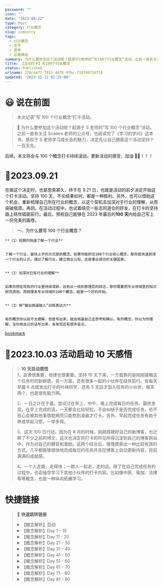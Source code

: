 ```yaml
---
password: ""
icon: ""
date: "2023-09-22"
type: Post
category: 行业概念
slug: industry
tags:
  - 行业概念
  - 文字
  - 思考
  - 必看精选
summary: 为什么要参加这个活动呢？起源于S老师的”写100个行业概念“活动。之前一直有关注Scalers老师的公众号，也阅读完了《学习的学问》这本书，感叹于S老师学习成长会的魅力，决定先让自己跟着这个活动坚持个一百天先。
title: 【活动打卡】写100个行业概念
status: Published
urlname: 228c4a77-7031-4d7b-9fbc-7197d972d716
updated: "2023-12-12 02:25:00"
---
```


# 😃 说在前面

> 本文记录”写 100 个行业概念“打卡活动。

> 🏅 为什么要参加这个活动呢？起源于 S 老师的”写 100 个行业概念“活动。之前一直有关注 Scalers 老师的公众号，也阅读完了《学习的学问》这本书，感叹于 S 老师学习成长会的魅力，决定先让自己跟着这个活动坚持个一百天先。

后续，本文将会与 100 个概念打卡持续滚动，更新活动的感受，加油 💪🏻！！！

# 🤔2023.09.21

在做这个决定时，也是思索甚久，终于在 9.21 日，也就是活动的前夕决定开始这个打卡活动。坚持 100 天，不论结果如何，都是一种胜利。另外，也可以借助这个机会，重新梳理自己所在行业的概念，以这个契机去加深对于行业的理解，从而突破瓶颈。再则，在活动过程中，也试着结交一些志同道合的好友，在打卡的坚持路上结伴砥砺前行。最后，预祝自己能够在 2023 年最后的**100 天**内给自己写上一份完美的画卷。

> **一、为什么要写 100 个行业概念？**

    **（1）短期内快速了解一个行业**


    了解一个行业，最快上手的方式是抓概念。如果你能抓住100个行业核心概念，那你能快速获得一个行业的认识。通过了解行业，建立商业认知，这是事业成功的关键因素。


    **（2）加深对已有行业的理解**


    如果你想在现有的行业里持续深耕，达到从一线到管理层的跃迁，那你需要把专业领域里的知识研究透彻。而梳理本专业领域的100个概念，就是一个好的开始。


    **（3）用“输出倒逼输入”训练表达力**


    有的概念你以前不太理解，但是写出来，就会倒逼自己去思考和确认。有的概念，你以为你理解，当你用自己的话写出来，会发现还有很多盲点。

[bookmark](https://mp.weixin.qq.com/s/6IQ909ygIUTbBokovs6F2A)

# 🤔2023.10.03 活动启动 10 天感悟

> 💡 **10 天启动感悟**  
> 1、自律很重要，他律也很重要。坚持 10 天下来，一方面靠的是刚刚接触这个任务时的新鲜感，另一方面，还有很多一起的小伙伴在结伴前行。有每天早晨 6 点就发出打卡的叶袂同学，还有 5 天后才加入任务的小伙伴，每天两个，也是很有毅力啊。
>
> 2、一日之计在于晨。尝试过在早上、中午、晚上完成每日的任务。最终发现，在早上完成的话，一天都会比较轻松，不会纠结于是否完成任务，也不担心会被其他事情耽搁而只能熬到凌晨才打卡。另外，早起完成任务有助于养成早起习惯，一举多得。
>
> 3、这次 100 日行动，因为在 8 月的时候，刚刚搭建好自己的新博客，也迁移了不少之前的博文，这次也决定将打卡的所见所得沉淀到自己的博客网站中，作为对自己的鞭笞和激励。这两个结合后，慢慢摸索出一种比较有效的方式，几乎都能够很快地完成每日的任务并且在博客上自动更新内容，目前满满的成就感。
>
> 4、一个人走路，走得快；一群人一起走，走的远。除了在自己完成任务的过程中，也会抽空学习下其他小伙伴的打卡内容。比如像中医、瑜伽、法律等等概念，也是一种纵向拓展学习。

# 快捷链接

> 📌 **快速跳转链接**
>
> <details>  
>   <summary>【概念解析】启动</summary>  
>   
>   
> [bookmark](https://kuangyichen.com/article/industry)  
>   
>   
> [bookmark](https://kuangyichen.com/article/start-industry-100-words)  
>   
>   
>   
>   </details>  
>   
> <details>  
>   <summary>【概念解析】Day 1 - 10</summary>  
>   
>   
> [bookmark](https://kuangyichen.com/article/industry-day1)  
>   
>   
> [bookmark](https://kuangyichen.com/article/industry-day2)  
>   
>   
> [bookmark](https://kuangyichen.com/article/industry-day3)  
>   
>   
> [bookmark](https://kuangyichen.com/article/industry-day4)  
>   
>   
> [bookmark](https://kuangyichen.com/article/industry-day5)  
>   
>   
> [bookmark](https://kuangyichen.com/article/industry-day6)  
>   
>   
> [bookmark](https://kuangyichen.com/article/industry-day7)  
>   
>   
> [bookmark](https://kuangyichen.com/article/industry-day8)  
>   
>   
> [bookmark](https://kuangyichen.com/article/industry-day9)  
>   
>   
> [bookmark](https://kuangyichen.com/article/industry-day10)  
>   
>   
>   
>   </details>  
>   
> <details>  
>   <summary>【概念解析】Day 11 - 20</summary>  
>   
>   
> [bookmark](https://kuangyichen.com/article/industry-day11)  
>   
>   
> [bookmark](https://kuangyichen.com/article/industry-day12)  
>   
>   
> [bookmark](https://kuangyichen.com/article/industry-day13)  
>   
>   
> [bookmark](https://kuangyichen.com/article/industry-day14)  
>   
>   
> [bookmark](https://kuangyichen.com/article/industry-day15)  
>   
>   
> [bookmark](https://kuangyichen.com/article/industry-day16)  
>   
>   
> [bookmark](https://kuangyichen.com/article/industry-day17)  
>   
>   
> [bookmark](https://kuangyichen.com/article/industry-day18)  
>   
>   
> [bookmark](https://kuangyichen.com/article/industry-day19)  
>   
>   
> [bookmark](https://kuangyichen.com/article/industry-day20)  
>   
>   
>   
>   </details>  
>   
> <details>  
>   <summary>【概念解析】Day 21 - 30</summary>  
>   
>   
> [bookmark](https://kuangyichen.com/article/industry-day21)  
>   
>   
> [bookmark](https://kuangyichen.com/article/industry-day22)  
>   
>   
> [bookmark](https://kuangyichen.com/article/industry-day23)  
>   
>   
> [bookmark](https://kuangyichen.com/article/industry-day24)  
>   
>   
> [bookmark](https://kuangyichen.com/article/industry-day25)  
>   
>   
> [bookmark](https://kuangyichen.com/article/industry-day26)  
>   
>   
> [bookmark](https://kuangyichen.com/article/industry-day27)  
>   
>   
> [bookmark](https://kuangyichen.com/article/industry-day28)  
>   
>   
> [bookmark](https://kuangyichen.com/article/industry-day29)  
>   
>   
> [bookmark](https://kuangyichen.com/article/industry-day30)  
>   
>   
>   
>   </details>  
>   
> <details>  
>   <summary>【概念解析】Day 31 - 40</summary>  
>   
>   
> [bookmark](https://kuangyichen.com/article/industry-day31)  
>   
>   
> [bookmark](https://kuangyichen.com/article/industry-day32)  
>   
>   
> [bookmark](https://kuangyichen.com/article/industry-day33)  
>   
>   
> [bookmark](https://kuangyichen.com/article/industry-day34)  
>   
>   
> [bookmark](https://kuangyichen.com/article/industry-day35)  
>   
>   
> [bookmark](https://kuangyichen.com/article/industry-day36)  
>   
>   
> [bookmark](https://kuangyichen.com/article/industry-day37)  
>   
>   
> [bookmark](https://kuangyichen.com/article/industry-day38)  
>   
>   
> [bookmark](https://kuangyichen.com/article/industry-day39)  
>   
>   
> [bookmark](https://kuangyichen.com/article/industry-day40)  
>   
>   
>   
>   </details>  
>   
> <details>  
>   <summary>【概念解析】Day 41 - 50</summary>  
>   
>   
> [bookmark](https://kuangyichen.com/article/industry-day41)  
>   
>   
> [bookmark](https://kuangyichen.com/article/industry-day42)  
>   
>   
> [bookmark](https://kuangyichen.com/article/industry-day43)  
>   
>   
> [bookmark](https://kuangyichen.com/article/industry-day44)  
>   
>   
> [bookmark](https://kuangyichen.com/article/industry-day45)  
>   
>   
> [bookmark](https://kuangyichen.com/article/industry-day46)  
>   
>   
> [bookmark](https://kuangyichen.com/article/industry-day47)  
>   
>   
> [bookmark](https://kuangyichen.com/article/industry-day48)  
>   
>   
> [bookmark](https://kuangyichen.com/article/industry-day49)  
>   
>   
> [bookmark](https://kuangyichen.com/article/industry-day50)  
>   
>   
>   
>   </details>  
>   
> <details>  
>   <summary>【概念解析】Day 51 - 60</summary>  
>   
>   
> [bookmark](https://kuangyichen.com/article/industry-day51)  
>   
>   
> [bookmark](https://kuangyichen.com/article/industry-day52)  
>   
>   
> [bookmark](https://kuangyichen.com/article/industry-day53)  
>   
>   
> [bookmark](https://kuangyichen.com/article/industry-day54)  
>   
>   
> [bookmark](https://kuangyichen.com/article/industry-day55)  
>   
>   
> [bookmark](https://kuangyichen.com/article/industry-day56)  
>   
>   
> [bookmark](https://kuangyichen.com/article/industry-day57)  
>   
>   
> [bookmark](https://kuangyichen.com/article/industry-day58)  
>   
>   
> [bookmark](https://kuangyichen.com/article/industry-day59)  
>   
>   
> [bookmark](https://kuangyichen.com/article/industry-day60)  
>   
>   
>   
>   </details>  
>   
> <details>  
>   <summary>【概念解析】Day 61 - 70</summary>  
>   
>   
> [bookmark](https://kuangyichen.com/article/industry-day61)  
>   
>   
> [bookmark](https://kuangyichen.com/article/industry-day62)  
>   
>   
> [bookmark](https://kuangyichen.com/article/industry-day63)  
>   
>   
> [bookmark](https://kuangyichen.com/article/industry-day64)  
>   
>   
> [bookmark](https://kuangyichen.com/article/industry-day65)  
>   
>   
> [bookmark](https://kuangyichen.com/article/industry-day66)  
>   
>   
> [bookmark](https://kuangyichen.com/article/industry-day67)  
>   
>   
> [bookmark](https://kuangyichen.com/article/industry-day68)  
>   
>   
> [bookmark](https://kuangyichen.com/article/industry-day69)  
>   
>   
> [bookmark](https://kuangyichen.com/article/industry-day70)  
>   
>   
>   
>   </details>  
>   
> <details>  
>   <summary>【概念解析】Day 71 - 80</summary>  
>   
>   
> [bookmark](https://kuangyichen.com/article/industry-day71)  
>   
>   
> [bookmark](https://kuangyichen.com/article/industry-day72)  
>   
>   
> [bookmark](https://kuangyichen.com/article/industry-day73)  
>   
>   
> [bookmark](https://kuangyichen.com/article/industry-day74)  
>   
>   
> [bookmark](https://kuangyichen.com/article/industry-day75)  
>   
>   
> [bookmark](https://kuangyichen.com/article/industry-day76)  
>   
>   
> [bookmark](https://kuangyichen.com/article/industry-day77)  
>   
>   
> [bookmark](https://kuangyichen.com/article/industry-day78)  
>   
>   
> [bookmark](https://kuangyichen.com/article/industry-day79)  
>   
>   
> [bookmark](https://kuangyichen.com/article/industry-day80)  
>   
>   
>   
>   </details>  
>   
> <details>  
>   <summary>【概念解析】Day 81 - 90</summary>  
>   
>   
>   
>   </details>
